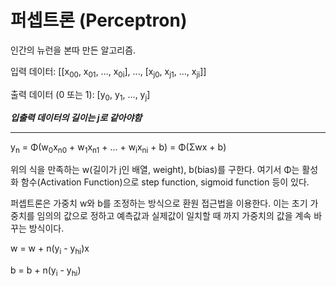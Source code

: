 # 퍼셉트론 (Perceptron)

인간의 뉴런을 본따 만든 알고리즘.

입력 데이터: [[x<sub>00</sub>, x<sub>01</sub>, ..., x<sub>0i</sub>], ..., [x<sub>j0</sub>, x<sub>j1</sub>, ..., x<sub>ji</sub>]]

출력 데이터 (0 또는 1): [y<sub>0</sub>, y<sub>1</sub>, ..., y<sub>j</sub>]

***입출력 데이터의 길이는 j로 같아야함***

---
y<sub>n</sub> = Φ(w<sub>0</sub>x<sub>n0</sub> + w<sub>1</sub>x<sub>n1</sub> + ... + w<sub>i</sub>x<sub>ni</sub> + b)
= Φ(Σwx + b)

위의 식을 만족하는 w(길이가 j인 배열, weight), b(bias)를 구한다.
여기서 Φ는 활성화 함수(Activation Function)으로 step function, sigmoid function 등이 있다.

퍼셉트론은 가중치 w와 b를 조정하는 방식으로 환원 접근법을 이용한다. 이는 초기 가중치를 임의의 값으로 정하고 예측값과 실제값이 일치할 때 까지 가중치의 값을 계속 바꾸는 방식이다.

w = w + n(y<sub>i</sub> - y<sub>hi</sub>)x

b = b + n(y<sub>i</sub> - y<sub>hi</sub>)